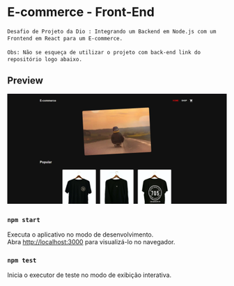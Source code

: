 # E-commerce - Front-End  
    Desafio de Projeto da Dio : Integrando um Backend em Node.js com um Frontend em React para um E-commerce.
    
    Obs: Não se esqueça de utilizar o projeto com back-end link do repositório logo abaixo.

<!-- ## Repositório para o back-end
[http://localhost:3000](http://localhost:3000) -->

## Preview
<img src="public/preview.png"/>

### `npm start`
Executa o aplicativo no modo de desenvolvimento.\
Abra [http://localhost:3000](http://localhost:3000) para visualizá-lo no navegador.

### `npm test`
Inicia o executor de teste no modo de exibição interativa.
